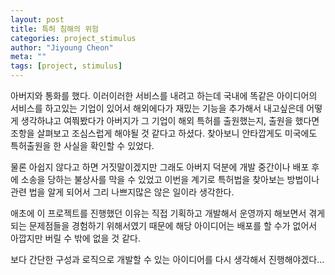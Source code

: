 ```yaml
---
layout: post
title: 특허 침해의 위험
categories: project_stimulus
author: "Jiyoung Cheon"
meta: ""
tags: [project, stimulus]
---
```


아버지와 통화를 했다. 이러이러한 서비스를 내려고 하는데 국내에 똑같은 아이디어의 서비스를 하고있는 기업이 있어서 해외에다가 재밌는 기능을 추가해서 내고싶은데 어떻게 생각하냐고 여쭤봤다가 아버지가 그 기업이 해외 특허를 출원했는지, 출원을 했다면 조항을 살펴보고 조심스럽게 해야될 것 같다고 하셨다. 찾아보니 안타깝게도 미국에도 특허출원을 한 사실을 확인할 수 있었다.

물론 아쉽지 않다고 하면 거짓말이겠지만 그래도 아버지 덕분에 개발 중간이나 배포 후에 소송을 당하는 불상사를 막을 수 있었고 이번을 계기로 특허법을 찾아보는 방법이나 관련 법을 알게 되어서 그리 나쁘지많은 않은 일이라 생각한다.

애초에 이 프로젝트를 진행했던 이유는 직접 기획하고 개발해서 운영까지 해보면서 겪게되는 문제점들을 경험하기 위해서였기 때문에 해당 아이디어는 배포를 할 수가 없어서 아깝지만 버릴 수 밖에 없을 것 같다.

보다 간단한 구성과 로직으로 개발할 수 있는 아이디어를 다시 생각해서 진행해야겠다...

